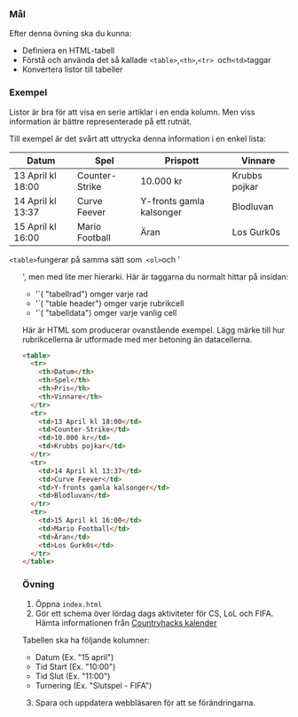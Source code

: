 ### Mål

Efter denna övning ska du kunna:

- Definiera en HTML-tabell
- Förstå och använda det så kallade `<table>`,`<th>`,`<tr> `och`<td>`taggar
- Konvertera listor till tabeller

### Exempel

Listor är bra för att visa en serie artiklar i en enda kolumn. Men viss information är bättre representerade på ett rutnät.

Till exempel är det svårt att uttrycka denna information i en enkel lista:

| Datum             | Spel              | Prispott  | Vinnare       |
| ----------------- |------------------ | --------- | ------------- |
| 13 April kl 18:00 | Counter-Strike    | 10.000 kr | Krubbs pojkar |
| 14 April kl 13:37 | Curve Feever      | Y-fronts gamla kalsonger | Blodluvan |
| 15 April kl 16:00 | Mario Football    | Äran      | Los Gurk0s |

`<table>`fungerar på samma sätt som` <ol>`och '<ul>', men med lite mer hierarki. Här är taggarna du normalt hittar på insidan:

- '<tr>`( "tabellrad") omger varje rad
- '<th>`( "table header") omger varje rubrikcell
- '<td>`( "tabelldata") omger varje vanlig cell

Här är HTML som producerar ovanstående exempel. Lägg märke till hur rubrikcellerna är utformade med mer betoning än datacellerna.

```html
<table>
  <tr>
    <th>Datum</th>
    <th>Spel</th>
    <th>Pris</th>
    <th>Vinnare</th>
  </tr>
  <tr>
    <td>13 April kl 18:00</td>
    <td>Counter-Strike</td>
    <td>10.000 kr</td>
    <td>Krubbs pojkar</td>
  </tr>
  <tr>
    <td>14 April kl 13:37</td>
    <td>Curve Feever</td>
    <td>Y-fronts gamla kalsonger</td>
    <td>Blodluvan</td>
  </tr>
  <tr>
    <td>15 April kl 16:00</td>
    <td>Mario Football</td>
    <td>Äran</td>
    <td>Los Gurk0s</td>
  </tr>
</table>
```

### Övning

1. Öppna `index.html`
2. Gör ett schema över lördag dags aktiviteter för CS, LoL och FIFA. Hämta informationen från [Countryhacks kalender](https://countryhack.se/calendar/index.php)

Tabellen ska ha följande kolumner:
- Datum (Ex. "15 april")
- Tid Start (Ex. "10:00")
- Tid Slut (Ex. "11:00")
- Turnering (Ex. "Slutspel - FIFA")


3. Spara och uppdatera webbläsaren för att se förändringarna.
